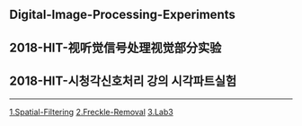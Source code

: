 ## Digital-Image-Processing-Experiments
## 2018-HIT-视听觉信号处理视觉部分实验 
## 2018-HIT-시청각신호처리 강의 시각파트실험
---
[1.Spatial-Filtering](https://github.com/dwro0121/Digital-Image-Processing-Experiments/tree/master/Lab1)
[2.Freckle-Removal](https://github.com/dwro0121/Digital-Image-Processing-Experiments/tree/master/Lab2)
[3.Lab3](https://github.com/dwro0121/Digital-Image-Processing-Experiments/tree/master/Lab3)
